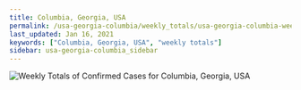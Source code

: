 ```yaml
---
title: Columbia, Georgia, USA
permalink: /usa-georgia-columbia/weekly_totals/usa-georgia-columbia-weekly_totals.html
last_updated: Jan 16, 2021
keywords: ["Columbia, Georgia, USA", "weekly totals"]
sidebar: usa-georgia-columbia_sidebar
---
```


![Weekly Totals of Confirmed Cases for Columbia, Georgia, USA](/covid_tracker/images/graphs/usa-georgia-columbia-weekly_totals_graph.png)
